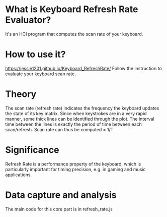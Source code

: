 # What is Keyboard Refresh Rate Evaluator?
It's an HCI program that computes the scan rate of your keyboard.

# How to use it?
https://jessie1201.github.io/Keyboard_RefreshRate/
Follow the instruction to evaluate your keyboard scan rate.

# Theory
The scan rate (refresh rate) indicates the frequency the keyboard updates the state of its key matrix.
Since when keystrokes are in a very rapid manner, some thick lines can be identified through the plot. The interval time between the lines is exactly the period of time between each scan/refresh. Scan rate can thus be computed = 1/T

# Significance
Refresh Rate is a performance property of the keyboard, which is particularly important for timing precision, e.g. in gaming and music applications.

# Data capture and analysis
The main code for this core part is in refresh_rate.js